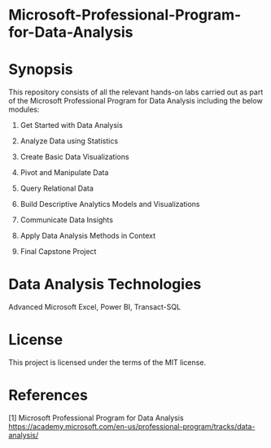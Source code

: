 # Microsoft-Professional-Program-for-Data-Analysis

# Synopsis

This repository consists of all the relevant hands-on labs carried out as part of the Microsoft Professional Program for Data Analysis including the below modules:

1. Get Started with Data Analysis

2. Analyze Data using Statistics

3. Create Basic Data Visualizations

4. Pivot and Manipulate Data

5. Query Relational Data

6. Build Descriptive Analytics Models and Visualizations

7. Communicate Data Insights

8. Apply Data Analysis Methods in Context

9. Final Capstone Project

# Data Analysis Technologies

Advanced Microsoft Excel, Power BI, Transact-SQL 

# License

This project is licensed under the terms of the MIT license.

# References

[1] Microsoft Professional Program for Data Analysis https://academy.microsoft.com/en-us/professional-program/tracks/data-analysis/ 
